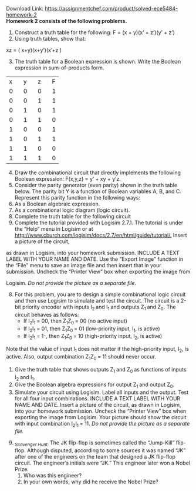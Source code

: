 Download Link: https://assignmentchef.com/product/solved-ece5484-homework-2
<br>
<strong>Homework 2 consists of the following problems.</strong>

<ol>

 <li>Construct a truth table for the following: F = (x + y)(x’ + z’)(y’ + z’)</li>

 <li>Using truth tables, show that:</li>

</ol>

xz = ( x+y)(x+y’)(x’+z )

<ol start="3">

 <li>The truth table for a Boolean expression is shown. Write the Boolean expression in sum-of-products form.</li>

</ol>

<table width="78">

 <tbody>

  <tr>

   <td width="23">x</td>

   <td width="23">y</td>

   <td width="23">z</td>

   <td width="9">F</td>

  </tr>

  <tr>

   <td width="23">0</td>

   <td width="23">0</td>

   <td width="23">0</td>

   <td width="9">1</td>

  </tr>

  <tr>

   <td width="23">0</td>

   <td width="23">0</td>

   <td width="23">1</td>

   <td width="9">1</td>

  </tr>

  <tr>

   <td width="23">0</td>

   <td width="23">1</td>

   <td width="23">0</td>

   <td width="9">1</td>

  </tr>

  <tr>

   <td width="23">0</td>

   <td width="23">1</td>

   <td width="23">1</td>

   <td width="9">0</td>

  </tr>

  <tr>

   <td width="23">1</td>

   <td width="23">0</td>

   <td width="23">0</td>

   <td width="9">1</td>

  </tr>

  <tr>

   <td width="23">1</td>

   <td width="23">0</td>

   <td width="23">1</td>

   <td width="9">1</td>

  </tr>

  <tr>

   <td width="23">1</td>

   <td width="23">1</td>

   <td width="23">0</td>

   <td width="9">0</td>

  </tr>

  <tr>

   <td width="23">1</td>

   <td width="23">1</td>

   <td width="23">1</td>

   <td width="9">0</td>

  </tr>

 </tbody>

</table>

<ol start="4">

 <li>Draw the combinational circuit that directly implements the following Boolean expression: F(x,y,z) = y’ + xy + y’z.</li>

 <li>Consider the parity generator (even parity) shown in the truth table below. The parity bit Y is a function of Boolean variables A, B, and C. Represent this parity function in the following ways:</li>

 <li>As a Boolean algebraic expression.</li>

 <li>As a combinational logic diagram (logic circuit).</li>

 <li>Complete the truth table for the following circuit</li>

 <li>Complete the tutorial provided with Logisim 2.7.1. The tutorial is under the “Help” menu in Logisim or at <a href="http://www.cburch.com/logisim/docs/2.7/en/html/guide/tutorial/">http://www.cburch.com/logisim/docs/2.7/en/html/guide/tutorial/.</a> Insert a picture of the circuit,</li>

</ol>

as drawn in Logisim, into your homework submission. INCLUDE A TEXT LABEL WITH YOUR NAME AND DATE. Use the “Export Image” function in the “File” menu to save an image file and then insert that in your submission. Uncheck the “Printer View” box when exporting the image from

Logisim. <em>Do not provide the picture as a separate file</em>.

<ol start="8">

 <li>For this problem, you are to design a simple combinational logic circuit and then use Logisim to simulate and test the circuit. The circuit is a 2-bit priority encoder with inputs I<sub>2 </sub>and I<sub>1 </sub>and outputs Z<sub>1 </sub>and Z<sub>0</sub>. The circuit behaves as follows:

  <ul>

   <li>If I<sub>2</sub>I<sub>1 </sub>= 00, then Z<sub>1</sub>Z<sub>0 </sub>= 00 (no active input)</li>

   <li>If I<sub>2</sub>I<sub>1 </sub>= 01, then Z<sub>1</sub>Z<sub>0 </sub>= 01 (low-priority input, I<sub>1</sub>, is active)</li>

   <li>If I<sub>2</sub>I<sub>1 </sub>= 1-, then Z<sub>1</sub>Z<sub>0 </sub>= 10 (high-priority input, I<sub>2</sub>, is active)</li>

  </ul></li>

</ol>

Note that the value of input I<sub>1 </sub>does not matter if the high-priority input, I<sub>2</sub>, is active. Also, output combination Z<sub>1</sub>Z<sub>0 </sub>= 11 should never occur.

<ol>

 <li>Give the truth table that shows outputs Z<sub>1 </sub>and Z<sub>0 </sub>as functions of inputs I<sub>2 </sub>and I<sub>1</sub>.</li>

 <li>Give the Boolean algebra expressions for output Z<sub>1 </sub>and output Z<sub>0</sub>.</li>

 <li>Simulate your circuit using Logisim. Label all inputs and the output. Test for all four input combinations. INCLUDE A TEXT LABEL WITH YOUR NAME AND DATE. Insert a picture of the circuit, as drawn in Logisim, into your homework submission. Uncheck the “Printer View” box when exporting the image from Logisim. Your picture should show the circuit with input combination I<sub>2</sub>I<sub>1 </sub>= 11. <em>Do not provide the picture as a separate file.</em></li>

</ol>

<ol start="9">

 <li><em><sub>Scavenger Hunt: </sub></em>The JK flip-flop is sometimes called the “Jump-Kill” flip-flop. Although disputed, according to some sources it was named “JK” after one of the engineers on the team that designed a JK flip-flop circuit. The engineer’s initials were “JK.” This engineer later won a Nobel Prize.

  <ol>

   <li>Who was this engineer?</li>

   <li>In your own words, why did he receive the Nobel Prize?</li>

  </ol></li>

</ol>